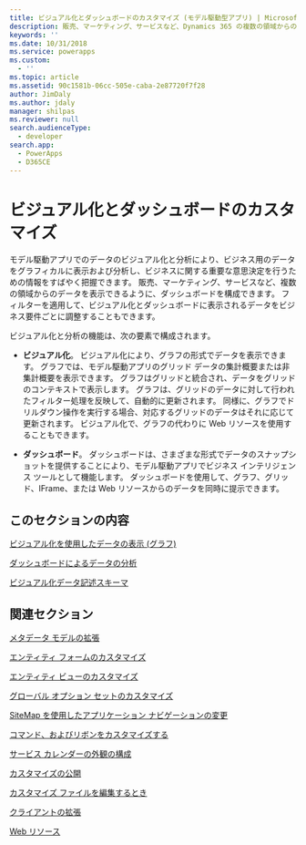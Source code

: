 ```yaml
---
title: ビジュアル化とダッシュボードのカスタマイズ (モデル駆動型アプリ) | MicrosoftDocs
description: 販売、マーケティング、サービスなど、Dynamics 365 の複数の領域からのデータを表示できるようにダッシュボードを構成することを学習します。 フィルターを適用して、ビジュアル化とダッシュボードに表示されるデータをビジネス要件ごとに調整することもできます。
keywords: ''
ms.date: 10/31/2018
ms.service: powerapps
ms.custom:
  - ''
ms.topic: article
ms.assetid: 90c1581b-06cc-505e-caba-2e87720f7f28
author: JimDaly
ms.author: jdaly
manager: shilpas
ms.reviewer: null
search.audienceType:
  - developer
search.app:
  - PowerApps
  - D365CE
---
```


# <a name="customize-visualizations-and-dashboards"></a>ビジュアル化とダッシュボードのカスタマイズ

<!-- https://docs.microsoft.com/dynamics365/customer-engagement/developer/customize-dev/customize-visualizations-dashboards -->

モデル駆動アプリでのデータのビジュアル化と分析により、ビジネス用のデータをグラフィカルに表示および分析し、ビジネスに関する重要な意思決定を行うための情報をすばやく把握できます。 販売、マーケティング、サービスなど、複数の領域からのデータを表示できるように、ダッシュボードを構成できます。 フィルターを適用して、ビジュアル化とダッシュボードに表示されるデータをビジネス要件ごとに調整することもできます。  
  
 ビジュアル化と分析の機能は、次の要素で構成されます。  
  
- **ビジュアル化**。 ビジュアル化により、グラフの形式でデータを表示できます。 グラフでは、モデル駆動アプリのグリッド データの集計概要または非集計概要を表示できます。 グラフはグリッドと統合され、データをグリッドのコンテキストで表示します。 グラフは、グリッドのデータに対して行われたフィルター処理を反映して、自動的に更新されます。 同様に、グラフでドリルダウン操作を実行する場合、対応するグリッドのデータはそれに応じて更新されます。 ビジュアル化で、グラフの代わりに Web リソースを使用することもできます。  
  
- **ダッシュボード**。 ダッシュボードは、さまざまな形式でデータのスナップショットを提供することにより、モデル駆動アプリでビジネス インテリジェンス ツールとして機能します。 ダッシュボードを使用して、グラフ、グリッド、IFrame、または Web リソースからのデータを同時に提示できます。  
  
## <a name="in-this-section"></a>このセクションの内容  
 [ビジュアル化を使用したデータの表示 (グラフ)](view-data-with-visualizations-charts.md)  
  
 [ダッシュボードによるデータの分析](analyze-data-with-dashboards.md)  
  
 [ビジュアル化データ記述スキーマ](visualization-data-description-schema.md)  
  
## <a name="related-sections"></a>関連セクション  
 [メタデータ モデルの拡張](/dynamics365/customer-engagement/developer/org-service/use-organization-service-metadata)  <!-- TODO Need to update relevant powerapps repo link-->
  
 [エンティティ フォームのカスタマイズ](customize-entity-forms.md)  
  
 [エンティティ ビューのカスタマイズ](customize-entity-views.md)  
  
 [グローバル オプション セットのカスタマイズ](/dynamics365/customer-engagement/developer/org-service/customize-global-option-sets)  <!-- TODO Need to update relevant powerapps repo link-->
  
 [SiteMap を使用したアプリケーション ナビゲーションの変更](/dynamics365/customer-engagement/developer/customize-dev/change-application-navigation-using-sitemap)  <!-- TODO Need to update relevant powerapps repo link-->
  
 [コマンド、およびリボンをカスタマイズする](customize-commands-ribbon.md)  
  
 [サービス カレンダーの外観の構成](/dynamics365/customer-engagement/developer/customize-dev/service-calendar-appearance-configuration)  <!-- TODO Need to update relevant powerapps repo link-->
  
 [カスタマイズの公開](publish-customizations.md)  
  
 [カスタマイズ ファイルを編集するとき](when-edit-customization-file.md)  
  
 [クライアントの拡張](/dynamics365/customer-engagement/developer/extend-client)  <!-- TODO Need to update relevant powerapps repo link-->
  
 [Web リソース](web-resources.md)
